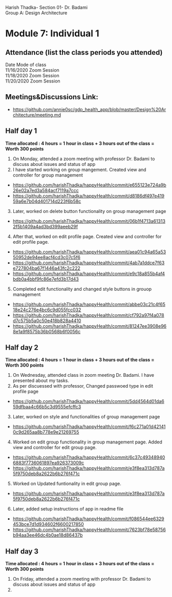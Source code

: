 Harish Thadka- Section 01- Dr. Badami  
Group A: Design Architecture
# Module 7: Individual 1

## Attendance (list the class periods you attended)

Date    Mode of class  
11/16/2020 Zoom Session    
11/18/2020 Zoom Session  
11/20/2020 Zoom Session 

## Meetings&Discussions Link:
- https://github.com/annie0sc/gdp_health_app/blob/master/Design%20Architecture/meeting.md

 ## Half day 1
**Time allocated : 4 hours = 1 hour in class + 3 hours out of the class = Worth 300 points**
1. On Monday, attended a zoom meeting with professor Dr. Badami to discuss about issues and status of app
2. I have started working on group mangement. Created view and controller for group management
- https://github.com/harishThadka/happyHealth/commit/e655123e724a9b26e02a7ed3a584acf7119a7ccc
- https://github.com/harishThadka/happyHealth/commit/d8186df497e41959a6e7b04d401714d223f6b58c
3. Later, worked on delete button functionality on group management page
- https://github.com/harishThadka/happyHealth/commit/06b1f4713a613132f5b1409a4ad3bd399aeeb29f
4. After that, worked on edit profile page. Created view and controller for edit profile page.
- https://github.com/harishThadka/happyHealth/commit/aea01c94a65a5350952de94ee8acf4cd3c07c5f6
- https://github.com/harishThadka/happyHealth/commit/4ab7a1ddce7f63e727804ba67f1446a43fc2c222
- https://github.com/harishThadka/happyHealth/commit/e9c18a855b4af4bdb0a4bbf9fc86e7efd3b17d43
5. Completed edit functionality and changed style buttons in grouop management
- https://github.com/harishThadka/happyHealth/commit/abbe03c21c4f6518e24c276e4bc6c9d055fcc032
- https://github.com/harishThadka/happyHealth/commit/cf792a97f4a078d7c575b5a0c50e418b828a4410
- https://github.com/harishThadka/happyHealth/commit/81247ee3908e968e1a9f8575b36b0568b6f0056c

 ## Half day 2
 **Time allocated : 4 hours = 1 hour in class + 3 hours out of the class = Worth 300 points** 
 1. On Wednesday, attended class in zoom meeting Dr. Badami. I have presented about my tasks.
 2. As per discuessed with professor, Changed passwoed type in edit profile page
 - https://github.com/harishThadka/happyHealth/commit/5dd4564d01da659dfbaa4c66b5c3d9555efcffc3
 3. Later, worked on style and functionalities of group management page
 - https://github.com/harishThadka/happyHealth/commit/f6c271a01d421410c9d265aa8b778e9e21269755
 4. Worked on edit group functionality in group management page. Added view and controller for edit group page.
 - https://github.com/harishThadka/happyHealth/commit/6c37c493489406883f7736061897ea926373009c
 - https://github.com/harishThadka/happyHealth/commit/e3f8ea313d787a5f9750deb8a2622b6b276f471c
 5. Worked on Updated funtionality in edit group page.
 - https://github.com/harishThadka/happyHealth/commit/e3f8ea313d787a5f9750deb8a2622b6b276f471c
 6. Later, added setup instructions of app in readme file
 - https://github.com/harishThadka/happyHealth/commit/f086544ee6329453bce7d1d934602f6600217850
 - https://github.com/harishThadka/happyHealth/commit/7623bf78e58756b94aa3ee46dc4b0ae18d86437b
 ## Half day 3
 **Time allocated : 4 hours = 1 hour in class + 3 hours out of the class = Worth 300 points**   
1. On Friday, attended a zoom meeting with professor Dr. Badami to discuss about issues and status of app
2. 
